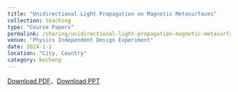 ```yaml
---
title: "Unidirectional Light Propagation on Magnetic Metasurfaces"
collection: teaching
type: "Course Papers"
permalink: /sharing/unidirectional-light-propagation-magnetic-metasurfaces
venue: "Physics Independent Design Experiment"
date: 2024-1-1
location: "City, Country"
category: kecheng
---
```


[Download PDF](http://ShangrunLu.github.io/files/磁性超表面的单向光传播-结题报告.pdf)、[Download PPT](http://ShangrunLu.github.io/files/磁性超表面的单向光传播-结题PPT.pdf)
